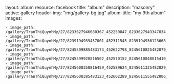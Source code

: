 
layout: album
resource: facebook
title: "album"
description: "masonry"
active: gallery
header-img: "img/gallery-bg.jpg"
album-title: "my 9th album"
images:
    
    - image_path: /gallery/TranThiQuynhMy/27/8233627946680367_452250847_8233627943347034_3263316166292281621_n.jpg
    - image_path: /gallery/TranThiQuynhMy/27/8239194939457001_452311545_8239194936123668_8404019828849562619_n.jpg
    - image_path: /gallery/TranThiQuynhMy/27/8245599885483173_452622798_8245610825482079_2759443427764917923_n.jpg
    - image_path: /gallery/TranThiQuynhMy/27/8245599928816502_452570152_8245610848815410_6876856773433212587_n.jpg
    - image_path: /gallery/TranThiQuynhMy/27/8245600358816459_452589624_8245611325482029_3406208569710083354_n.jpg
    - image_path: /gallery/TranThiQuynhMy/27/8245600385483123_452602289_8245611555482006_812169271900731936_n.jpg